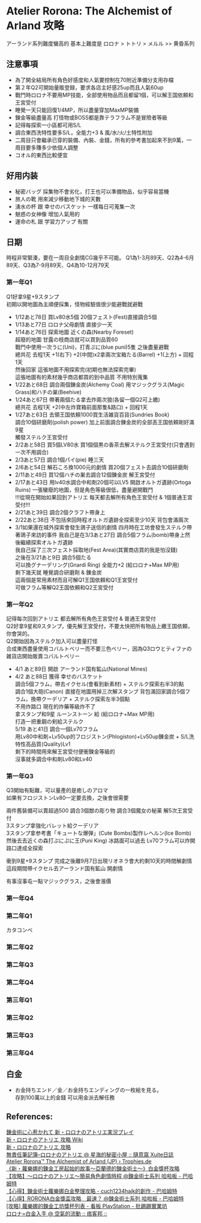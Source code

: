# Atelier Rorona: The Alchemist of Arland 攻略
アーランド系列難度蠻高的 基本上難度是 ロロナ > トトリ > メルル >> 黄昏系列

## 注意事項
  * 為了開全結局所有角色好感度和人氣要控制在70附近準備分支用存檔  
  * 第２年Q2可開始量販登録，要求各店主好感25up而且人氣60up
  * 戰鬥時ロロナ不要用MP技能，全部使用物品而且都留1個，可以解王国依頼和王宮受付
  * 睡覺一天只能回復1/4MP，所以盡量穿加MaxMP裝備  
  * 鍊金等級盡量高 打怪物或BOSS都是靠テラフラム不是冒險者等級  
  * 記得每探索一小區都可用S/L
  * 調合東西洗特性要多S/L，全能力+3 & 風/水/火/土特性附加
  * 二周目只會繼承已穿的裝備、內裝、金錢，所有的參考書加起來不到9萬，一周目要多賺多少依個人調整
  * コオル的東西比較便宜

## 好用内装 
  * 秘密バッグ 採集物不會劣化，打王也可以準備物品，似乎容易當機  
  * 旅人の靴 用來減少移動地下城的天數  
  * 湧水の杯 跟 幸せのバスケット 一樣每日可蒐集一次  
  * 魅惑の女神像 增加人氣用的  
  * 運命の札 跟 学習力アップ 有關  

## 日期
時程非常緊湊，要在一周目全劇情CG幾乎不可能。
Q1為1-3月89天、Q2為4-6月89天、Q3為7-9月89天、Q4為10-12月79天

### 第一年Q1
Q1好拿9星+9スタンプ  
初期以開地圖為主順便採集，怪物經驗值很少能避戰就避戰
  * 1/12あと78日 買Lv80水5個 20個フェスト(Fest)直接調合5個
  * 1/13あと77日 ロロナ父母劇情 直接少一天
  * 1/14あと76日 探索地圖 近くの森(Nearby Foreset)  
    超廢的地圖 甘露の枝商店就可以買到品質60  
    戰鬥中使用一次うに(Uni)，打青ぷに(blue puni)5隻 之後盡量避戰  
    總共花 去程1天 +1(右下) +2(中間)x2拿兩次宝箱たる(Barrel) +1(上方) + 回程1天  
    然後回家 這張地圖不用探索完(初期也無法探索完畢)  
    這張地圖有的素材幾乎商店都買的到中品質 不用特別蒐集  
  * 1/22あと68日 調合兩個錬金炭(Alchemy Coal) 用マジックグラス(Magic Grass)和ハチの巣(Beehive)
  * 1/24あと67日 帶著兩個たる拿去炸兩次狼(各留一個Q2可上繳)  
    總共花 去程1天 +2(中左炸寶箱前面那隻&路口) + 回程1天  
  * 1/27あと63日 去領王国依頼1000買生活雑貨百貨(Sundries Book)  
    調合10個研磨劑(polish power)  加上前面調合錬金炭的全部丟王国依頼剛好滿9星  
    觸發ステルク王宮受付  
  * 2/2あと58日 買5個LV80水 買1個個黒の香茶去解ステルク王宮受付(只會遇到一次不用調合)
  * 2/3あと57日 調合1個パイ(pie) 睡三天  
  * 2/6あと54日 解石ころ換1000元的劇情 買20個フェスト去調合10個研磨劑  
  * 2/11あと49日 買12個ハチの巣去調合12個錬金炭 解王宮受付  
  * 2/17あと43日 用lv40水調合中和剤20個可以LV5 開啟オルトガ遺跡(Ortoga Ruins)
  一張蠻廢的地圖，但是角色等級很低，盡量避開戰鬥  
!!!從現在開始如果回到アトリエ 每天都去解所有角色王宮受付 & 1個普通王宮受付!!!  
  * 2/21あと39日 調合2個クラフト帶身上  
  * 2/22あと38日 不包括來回時程オルトガ遺跡全探索至少10天 背包會滿兩次  
  * 3/1如果還在城外探索會發生鴿子送信的劇情 四月時在工坊會發生ステルク帶著鴿子來訪的事件
  我自己是在3/3あと27日  調合5個フラム(bomb)帶身上然後繼續探索オルトガ遺跡  
  我自己採了三次フェスト採取地(Fest Area)(其實商店買的我是怕沒錢)  
  之後在3/21あと9日 調合5個たる  
  可以換グナーデリング(Gnardi Ring) 全能力+2 (給ロロナ+Max MP用)  
  剩下幾天就 睡覺調合研磨劑 & 錬金炭  
  這兩個是常用素材而且可解Q1王国依頼和Q1王宮受付  
  可做フラム等解Q2王国依頼和Q2王宮受付  

### 第一年Q2
記得每次回到アトリエ 都去解所有角色王宮受付 & 普通王宮受付  
Q2好拿9星和9スタンプ，優先解王宮受付，不要太快把所有物品上繳王国依頼，你會哭的。  
Q2開始因為ステルク加入可以盡量打怪  
合成東西盡量使用コバルトベリー而不要三色ベリー，因為Q3ロウとティファの雑貨店開始販賣コバルトベリー
  * 4/1 あと89日 開啟 アーランド国有鉱山(National Mines)  
  * 4/2 あと88日 獲得 幸せのバスケット  
    調合5個フラム，帶去イクセル(會看到新素材) + ステルク探索右半3的點  
    調合1個大砲(Canon) 直接在地圖用掉三次解スタンプ
    背包滿回家調合5個フラム，換帶クーデリア + ステルク探索左半3個點  
    不用炸路口 現在的炸藥等級炸不了  
    拿スタンプ和9星 ルーンストーン 給 (給ロロナ+Max MP用)  
    打造一把重鋼の剣給ステルク  
    5/19 あと41日 調合一個Lv70フラム  
    用Lv80中和剤+Lv50up的フロジストン(Phlogiston)+Lv50up錬金炭 + S/L洗特性高品質(Quality)Lv1  
    剩下的時間用來解王宮受付便衝鍊金等級的  
    沒事就多調合中和剤Lv80和Lv40

### 第一年Q3
Q3開始有點難，可以量產的是癒しのアロマ  
如果有フロジストンLv80一定要去換，之後會很需要    

兩件舊裝備可以賣超過500 調合3個獣の彫り物 調合3個魔女の秘薬 解5次王宮受付  
3スタンプ拿強化バレット給クーデリア   
3スタンプ拿参考書「キュートな爆弾」(Cute Bombs)製作レヘルン(Ice Bomb)
然後去去近くの森打ぷにぷに王(Puni King) 
冰路面可以過去
Lv70フラム可以炸開路口達成全探索

衝到9星+9スタンプ 完成之後離9月7日出現リオネラ會大約剩10天的時間解劇情
這段期間帶イクセル去アーランド国有鉱山 開劇情


有事沒事屯一點マジックグラス，之後會漲價

### 第一年Q4


### 第二年Q1
カタコンベ

### 第二年Q2

### 第二年Q3

### 第二年Q4

### 第三年Q1

### 第三年Q2

### 第三年Q3

### 第三年Q4


## 白金

  * お金持ちエンド／金／お金持ちエンディングの一枚絵を見る。   
 存到100萬以上的金錢 可以用金派去解任務



## References: 
[錬金術に心惹かれて 新・ロロナのアトリエ実況プレイ](https://www.youtube.com/playlist?list=PLlGX8UJqrE05vqymFdA9yCm1B2cH3duq5)  
[新・ロロナのアトリエ 攻略 Wiki](https://wikiwiki.jp/newrorona/)  
[新・ロロナのアトリエ 攻略](https://andraste.info/g/atelier_rorona/)  
[無責任筆記簿–ロロナのアトリエ @ 星海的秘密小屋 :: 隨意窩 Xuite日誌](http://blog.xuite.net/ragunight/albelfunnyworld/40943299-%E7%84%A1%E8%B2%AC%E4%BB%BB%E7%AD%86%E8%A8%98%E7%B0%BF%E2%80%93%E3%83%AD%E3%83%AD%E3%83%8A%E3%81%AE%E3%82%A2%E3%83%88%E3%83%AA%E3%82%A8)  
[Atelier Rorona™ The Alchemist of Arland (JP) › Trophies.de](https://www.trophies.de/trophaeen/atelier-rorona-the-alchemist-of-arland-jp-29403.html)  
[《新・蘿樂娜的鍊金工房起始的故事～亞蘭德的鍊金術士～》白金獎杯攻略](http://www.isheart.com/viewthread.php?tid=146551)  
[【攻略】～ロロナのアトリエ～簡易角色劇情時程 @鍊金術士系列 哈啦板 - 巴哈姆特](https://forum.gamer.com.tw/Co.php?bsn=00838&sn=7550)  
[【心得】鍊金術士蘿樂娜白金整理攻略 - cuch1234hajk的創作 - 巴哈姆特](https://home.gamer.com.tw/creationDetail.php?sn=1882601)  
[【心得】RORONA白金獎盃攻略　最速？ @鍊金術士系列 哈啦板 - 巴哈姆特](https://forum.gamer.com.tw/C.php?bsn=838&snA=1795)  
[[攻略] 蘿樂娜的鍊金工坊獎杯列表 - 看板 PlayStation - 批踢踢實業坊](https://www.ptt.cc/bbs/PlayStation/M.1273766527.A.426.html)  
[ロロナ=白金入手 @ 空氣的流動 :: 痞客邦 ::](http://kiru.pixnet.net/blog/post/29523261-%E3%83%AD%E3%83%AD%E3%83%8A%3D%E7%99%BD%E9%87%91%E5%85%A5%E6%89%8B)  